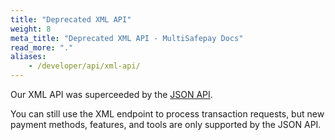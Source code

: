 ```yaml
---
title: "Deprecated XML API"
weight: 8
meta_title: "Deprecated XML API - MultiSafepay Docs"
read_more: "."
aliases:
    - /developer/api/xml-api/
---
```


Our XML API was superceeded by the [JSON API](/api).

You can still use the XML endpoint to process transaction requests, but new payment methods, features, and tools are only supported by the JSON API.

